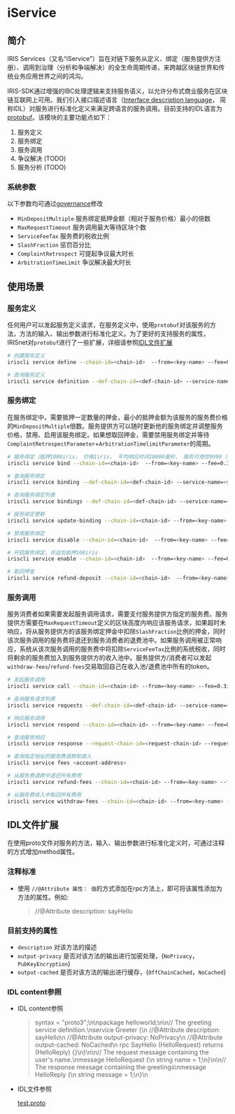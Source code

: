 # iService

## 简介

IRIS Services（又名“iService”）旨在对链下服务从定义、绑定（服务提供方注册）、调用到治理（分析和争端解决）的全生命周期传递，来跨越区块链世界和传统业务应用世界之间的鸿沟。

IRIS-SDK通过增强的IBC处理逻辑来支持服务语义，以允许分布式商业服务在区块链互联网上可用。我们引入接口描述语言（[Interface description language](https://en.wikipedia.org/wiki/Interface-description-language)，
简称IDL）对服务进行标准化定义来满足跨语言的服务调用。目前支持的IDL语言为[protobuf](https://developers.google.com/protocol-buffers/)。该模块的主要功能点如下：

1. 服务定义
2. 服务绑定
3. 服务调用
4. 争议解决 (TODO)
5. 服务分析 (TODO)

### 系统参数

以下参数均可通过[governance](governance.md)修改

* `MinDepositMultiple`    服务绑定抵押金额（相对于服务价格）最小的倍数
* `MaxRequestTimeout`     服务调用最大等待区块个数
* `ServiceFeeTax`         服务费的税收比例
* `SlashFraction`         惩罚百分比
* `ComplaintRetrospect`   可提起争议最大时长
* `ArbitrationTimeLimit`  争议解决最大时长

## 使用场景

### 服务定义

任何用户可以发起服务定义请求，在服务定义中，使用`protobuf`对该服务的方法，方法的输入、输出参数进行标准化定义。为了更好的支持服务的属性，IRISnet对`protobuf`进行了一些扩展，详细请参照[IDL文件扩展](#idl文件扩展)

```bash
# 创建服务定义
iriscli service define --chain-id=<chain-id>  --from=<key-name> --fee=0.6iris --gas=100000 --service-name=<service-name> --service-description=<service-description> --author-description=<author-description> --tags=<tag1>,<tag2> --idl-content=<idl-content> --file=</***/***.proto>

# 查询服务定义
iriscli service definition --def-chain-id=<def-chain-id> --service-name=<service-name>
```

### 服务绑定

在服务绑定中，需要抵押一定数量的押金，最小的抵押金额为该服务的服务费价格的`MinDepositMultiple`倍数。服务提供方可以随时更新他的服务绑定并调整服务价格，禁用、启用该服务绑定。如果想取回押金，需要禁用服务绑定并等待`ComplaintRetrospectParameter`+`ArbitrationTimelimitParameter`的周期。

```bash
# 服务绑定（抵押1000iris， 价格1iris， 平均响应时间10000毫秒， 服务可用性9999（10000次调用可用次数的整数表示））
iriscli service bind --chain-id=<chain-id>  --from=<key-name> --fee=0.3iris --service-name=<service-name> --def-chain-id=<def-chain-id> --bind-type=Local  --deposit=1000iris --prices=1iris --avg-rsp-time=10000 --usable-time=9999

# 查询服务绑定
iriscli service binding --def-chain-id=<def-chain-id> --service-name=<service-name> --bind-chain-id=<bind-chain-id> --provider=<provider-account-address>

# 查询服务绑定列表
iriscli service bindings --def-chain-id=<def-chain-id> --service-name=<service-name>

# 服务绑定更新
iriscli service update-binding --chain-id=<chain-id> --from=<key-name> --fee=0.3iris --service-name=<service-name> --def-chain-id=<def-chain-id> --bind-type=Local  --deposit=1iris --prices=1iris,2iris --avg-rsp-time=10000 --usable-time=100

# 禁用服务绑定
iriscli service disable --chain-id=<chain-id>  --from=<key-name> --fee=0.3iris --def-chain-id=<def-chain-id> --service-name=<service-name>

# 开启服务绑定，并追加抵押100iris
iriscli service enable --chain-id=<chain-id>  --from=<key-name> --fee=0.3iris --def-chain-id=<def-chain-id> --service-name=<service-name> --deposit=100iris

# 取回押金
iriscli service refund-deposit --chain-id=<chain-id>  --from=<key-name> --fee=0.3iris --def-chain-id=<def-chain-id> --service-name=<service-name>
```

### 服务调用

服务消费者如果需要发起服务调用请求，需要支付服务提供方指定的服务费。服务提供方需要在`MaxRequestTimeout`定义的区块高度内响应该服务请求，如果超时未响应，将从服务提供方的该服务绑定押金中扣除`SlashFraction`比例的押金，同时该次服务调用的服务费将退还到服务消费者的退费池中。如果服务调用被正常响应，系统从该次服务调用的服务费中将扣除`ServiceFeeTax`比例的系统税收，同时将剩余的服务费加入到服务提供方的收入池中。服务提供方/消费者可以发起`withdraw-fees`/`refund-fees`交易取回自己在收入池/退费池中所有的token。

```bash
# 发起服务调用
iriscli service call --chain-id=<chain-id> --from=<key-name> --fee=0.3iris --def-chain-id=<def-chain-id> --service-name=<service-name> --method-id=1 --bind-chain-id=<bind-chain-id> --provider=<provider-account-address> --service-fee=1iris --request-data=<request-data>

# 查询服务请求列表
iriscli service requests --def-chain-id=<def-chain-id> --service-name=<service-name> --bind-chain-id=<bind-chain-id> --provider=<provider-account-address>

# 响应服务调用
iriscli service respond --chain-id=<chain-id> --from=<key-name> --fee=0.3iris --request-chain-id=<request-chain-id> --request-id=<request-id (e.g.230-130-0)> --response-data=<response-data>

# 查询服务响应
iriscli service response --request-chain-id=<request-chain-id> --request-id=<request-id (e.g.230-130-0)>

# 查询指定地址的服务费退款和收入
iriscli service fees <account-address>

# 从服务费退款中退还所有费用
iriscli service refund-fees --chain-id=<chain-id> --from=<key-name> --fee=0.3iris

# 从服务费收入中取回所有费用
iriscli service withdraw-fees --chain-id=<chain-id> --from=<key-name> --fee=0.3iris
```

## IDL文件扩展

在使用proto文件对服务的方法，输入、输出参数进行标准化定义时，可通过注释的方式增加method属性。

### 注释标准

* 使用 `//@Attribute 属性： 值`的方式添加在rpc方法上，即可将该属性添加为方法的属性。例如:

    > //@Attribute description: sayHello

### 目前支持的属性

* `description` 对该方法的描述
* `output-privacy` 是否对该方法的输出进行加密处理，{`NoPrivacy`，`PubKeyEncryption`}
* `output-cached` 是否对该方法的输出进行缓存，{`OffChainCached`，`NoCached`}

### IDL content参照

* IDL content参照

    > syntax = \"proto3\";\n\npackage helloworld;\n\n// The greeting service definition.\nservice Greeter {\n    //@Attribute description: sayHello\n    //@Attribute output-privacy: NoPrivacy\n    //@Attribute output-cached: NoCached\n    rpc SayHello (HelloRequest) returns (HelloReply) {}\n}\n\n// The request message containing the user's name.\nmessage HelloRequest {\n    string name = 1;\n}\n\n// The response message containing the greetings\nmessage HelloReply {\n    string message = 1;\n}\n

* IDL文件参照

    [test.proto](https://github.com/irisnet/irishub/blob/master/docs/features/test.proto)
